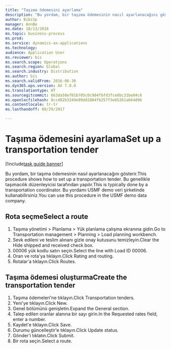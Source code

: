 ```yaml
--- 
title: "Taşıma ödemesini ayarlama"
description: "Bu yordam, bir taşıma ödemesinin nasıl ayarlanacağını gösterir."
author: BibiSp
manager: AnnBe
ms.date: 10/13/2016
ms.topic: business-process
ms.prod: 
ms.service: dynamics-ax-applications
ms.technology: 
audience: Application User
ms.reviewer: bis
ms.search.scope: Operations
ms.search.region: Global
ms.search.industry: Distribution
ms.author: bis
ms.search.validFrom: 2016-06-30
ms.dyn365.ops.version: AX 7.0.0
ms.translationtype: HT
ms.sourcegitcommit: 663da58ef01b705c0c984fbfd3fce8bc31be04c6
ms.openlocfilehash: 8ccd82b3249e99dd2884fb257f3e65261ab64d96
ms.contentlocale: tr-tr
ms.lasthandoff: 08/29/2017

---
```

# <a name="set-up-a-transportation-tender"></a><span data-ttu-id="cd505-103">Taşıma ödemesini ayarlama</span><span class="sxs-lookup"><span data-stu-id="cd505-103">Set up a transportation tender</span></span>

[!include[task guide banner](../../includes/task-guide-banner.md)]

<span data-ttu-id="cd505-104">Bu yordam, bir taşıma ödemesinin nasıl ayarlanacağını gösterir.</span><span class="sxs-lookup"><span data-stu-id="cd505-104">This procedure shows how to set up a transportation tender.</span></span> <span data-ttu-id="cd505-105">Bu genellikle taşımacılık düzenleyicisi tarafından yapılır.</span><span class="sxs-lookup"><span data-stu-id="cd505-105">This is typically done by a transportation coordinator.</span></span> <span data-ttu-id="cd505-106">Bu yordamı USMF demo veri şirketinde kullanabilirsiniz.</span><span class="sxs-lookup"><span data-stu-id="cd505-106">You can use this procedure in the USMF demo data company.</span></span>


## <a name="select-a-route"></a><span data-ttu-id="cd505-107">Rota seçme</span><span class="sxs-lookup"><span data-stu-id="cd505-107">Select a route</span></span>
1. <span data-ttu-id="cd505-108">Taşıma yönetimi > Planlama > Yük planlama çalışma ekranına gidin.</span><span class="sxs-lookup"><span data-stu-id="cd505-108">Go to Transportation management > Planning > Load planning workbench.</span></span>
2. <span data-ttu-id="cd505-109">Sevk edileni ve teslim alınanı gizle onay kutusunu temizleyin.</span><span class="sxs-lookup"><span data-stu-id="cd505-109">Clear the Hide shipped and received check box.</span></span>
3. <span data-ttu-id="cd505-110">00006 yük kodlu satırı seçin.</span><span class="sxs-lookup"><span data-stu-id="cd505-110">Select the line with Load ID 00006.</span></span>
4. <span data-ttu-id="cd505-111">Oran ve rota'ya tıklayın.</span><span class="sxs-lookup"><span data-stu-id="cd505-111">Click Rating and routing.</span></span>
5. <span data-ttu-id="cd505-112">Rotalar'a tıklayın.</span><span class="sxs-lookup"><span data-stu-id="cd505-112">Click Routes.</span></span>

## <a name="create-the-transportation-tender"></a><span data-ttu-id="cd505-113">Taşıma ödemesi oluşturma</span><span class="sxs-lookup"><span data-stu-id="cd505-113">Create the transportation tender</span></span>
1. <span data-ttu-id="cd505-114">Taşıma ödemeleri'ne tıklayın.</span><span class="sxs-lookup"><span data-stu-id="cd505-114">Click Transportation tenders.</span></span>
2. <span data-ttu-id="cd505-115">Yeni'ye tıklayın.</span><span class="sxs-lookup"><span data-stu-id="cd505-115">Click New.</span></span>
3. <span data-ttu-id="cd505-116">Genel bölümünü genişletin.</span><span class="sxs-lookup"><span data-stu-id="cd505-116">Expand the General section.</span></span>
4. <span data-ttu-id="cd505-117">Talep edilen oranlar alanına bir sayı girin.</span><span class="sxs-lookup"><span data-stu-id="cd505-117">In the Requested rates field, enter a number.</span></span>
5. <span data-ttu-id="cd505-118">Kaydet'e tıklayın.</span><span class="sxs-lookup"><span data-stu-id="cd505-118">Click Save.</span></span>
6. <span data-ttu-id="cd505-119">Durumu güncelleştir'e tıklayın.</span><span class="sxs-lookup"><span data-stu-id="cd505-119">Click Update status.</span></span>
7. <span data-ttu-id="cd505-120">Gönder'i tıklatın.</span><span class="sxs-lookup"><span data-stu-id="cd505-120">Click Submit.</span></span>
8. <span data-ttu-id="cd505-121">Bir rota seçin.</span><span class="sxs-lookup"><span data-stu-id="cd505-121">Select a route.</span></span>


